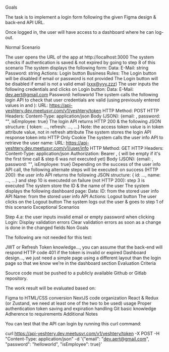 Goals

The task is to implement a login form following the given Figma design & back-end API URL.

Once logged in, the user will have access to a dashboard where he can log-out.

Normal Scenario

The user opens the URL of the app at http://localhost:3000
The system checks if authentication is saved & not expired by going to step 8 of this scenario
The system displays the following form:
Data:
E-Mail: string
Password: string
Actions:
Login button
Business Rules:
The Login button will be disabled if email or password is not provided
The Login button will be disabled if email is not a valid email (xxx@yyy.zzz)
The user inputs the following credentials and clicks on Login button:
Data:
E-Mail: dev.aert@gmail.com
Password: helloworld
The system calls the following login API to check that user credentials are valid (using previously entered values in <E-Mail> and <Password>):
URL: https://api-yeshtery.dev.meetusvr.com/v1/yeshtery/token
HTTP Method: POST
HTTP Headers: Content-Type: application/json
Body (JSON): {email: <E-Mail>, password: "<Password>", isEmployee: true}
The login API returns HTTP 200 & the following JSON structure: { token: ..., refresh: ..., ...}
Note: the access token value is in token attribute value, not in refresh attribute
The system stores the login API response token into HTTP Only Cookie
The system calls the user info API to retrieve the user name:
URL: https://api-yeshtery.dev.meetusvr.com/v1/user/info
HTTP Method: GET
HTTP Headers:
Content-Type: application/json
Authorization: Bearer <Saved Token Value>, (<Saved Token Value> will be empty if it's the first time call & step 6 was not executed yet)
Body (JSON): {email: <E-Mail>, password: "<Password>", isEmployee: true}
Depending on the success of the user info API call, the following alternate steps will be executed:
on success (HTTP 200): the user info API returns the following JSON structure: { id: ..., name: ..., ...} and step 10 is executedd
on failure (not HTTP 200): step 3 is executed
The system store the ID & the name of the user
The system displays the following dashboard page:
Data:
ID: from the stored user info API
Name: from the stored user info API
Actions:
Logout button
The user clicks on the Logout button
The system logs out the user & goes to step 1 of this scenario
Exceptional Scenarios

Step 4.a: the user inputs invalid email or empty password when clicking Login:
Display validation errors
Clear validation errors as soon as a change is done in the changed fields
Non Goals

The following are not needed for this test:

JWT or Refresh Token knowledge..., you can assume that the back-end will respond HTTP code 401 if the token is invalid or expired
Dashboard design..., we just need a simple page using a different layout than the login page so that we know we're in the dashboard section
Evaluation Criteria

Source code must be pushed to a publicly available Github or Gitlab repository.

The work result will be evaluated based on:

Figma to HTML/CSS conversion
NextJS code organization
React & Redux (or Zustand, we need at least one of the two to be used) usage
Proper authentication token saving and expiration handling
Git basic knowledge
Adherence to requirements
Additional Notes

You can test that the API can login by running this curl command:

curl https://api-yeshtery.dev.meetusvr.com/v1/yeshtery/token -X POST -H "Content-Type: application/json" -d '{"email": "dev.aert@gmail.com", "password": "helloworld", "isEmployee": true}'
